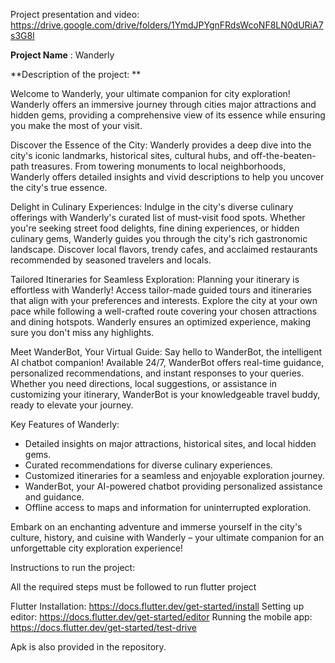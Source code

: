 Project presentation and video: https://drive.google.com/drive/folders/1YmdJPYgnFRdsWcoNF8LN0dURiA7s3G8l

**Project Name** : Wanderly

**Description of the project:
**


Welcome to Wanderly, your ultimate companion for city exploration! Wanderly offers an immersive journey through cities major attractions and hidden gems, providing a comprehensive view of its essence while ensuring you make the most of your visit.

Discover the Essence of the City:
Wanderly provides a deep dive into the city's iconic landmarks, historical sites, cultural hubs, and off-the-beaten-path treasures. From towering monuments to local neighborhoods, Wanderly offers detailed insights and vivid descriptions to help you uncover the city's true essence.

Delight in Culinary Experiences:
Indulge in the city's diverse culinary offerings with Wanderly's curated list of must-visit food spots. Whether you're seeking street food delights, fine dining experiences, or hidden culinary gems, Wanderly guides you through the city's rich gastronomic landscape. Discover local flavors, trendy cafes, and acclaimed restaurants recommended by seasoned travelers and locals.

Tailored Itineraries for Seamless Exploration:
Planning your itinerary is effortless with Wanderly! Access tailor-made guided tours and itineraries that align with your preferences and interests. Explore the city at your own pace while following a well-crafted route covering your chosen attractions and dining hotspots. Wanderly ensures an optimized experience, making sure you don't miss any highlights.

Meet WanderBot, Your Virtual Guide:
Say hello to WanderBot, the intelligent AI chatbot companion! Available 24/7, WanderBot offers real-time guidance, personalized recommendations, and instant responses to your queries. Whether you need directions, local suggestions, or assistance in customizing your itinerary, WanderBot is your knowledgeable travel buddy, ready to elevate your journey.

Key Features of Wanderly:
- Detailed insights on major attractions, historical sites, and local hidden gems.
- Curated recommendations for diverse culinary experiences.
- Customized itineraries for a seamless and enjoyable exploration journey.
- WanderBot, your AI-powered chatbot providing personalized assistance and guidance.
- Offline access to maps and information for uninterrupted exploration.

Embark on an enchanting adventure and immerse yourself in the city's culture, history, and cuisine with Wanderly – your ultimate companion for an unforgettable city exploration experience!

Instructions to run the project:

All the required steps must be followed to run flutter project

Flutter Installation: https://docs.flutter.dev/get-started/install
Setting up editor: https://docs.flutter.dev/get-started/editor
Running the mobile app: https://docs.flutter.dev/get-started/test-drive

Apk is also provided in the repository.







